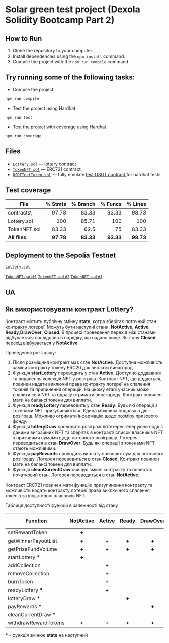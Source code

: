 # Solar green test project (Dexola Solidity Bootcamp Part 2)

## How to Run

1. Clone the repository to your computer.
2. Install dependencies using the `npm install` command.
3. Compile the project with the `npm run compile` command.

## Try running some of the following tasks:

- Compile the project

```shell
npm run compile
```

- Test the project using Hardhat

```shell
npm run test
```

- Test the project with coverage using Hardhat

```shell
npm run coverage
```

## Files

- [`Lottery.sol`](./contracts/Lottery.sol) &mdash; lottery contract
- [`TokenNFT.sol`](./contracts/TokenNFT.sol) &mdash; ERC721 contract.
- [`USDTTestToken.sol`](./contracts/USDTTestToken.sol) &mdash; fully emulate [test USDT contract ](https://sepolia.etherscan.io/address/0x1531bc5de10618c511349f8007c08966e45ce8ef#writeContract) for hardhat tests

## Test coverage

| File          |   % Stmts |  % Branch |   % Funcs |   % Lines |
| ------------- | --------: | --------: | --------: | --------: |
| contracts\    |     97.78 |     83.33 |     93.33 |     98.73 |
| Lottery.sol   |       100 |     85.71 |       100 |       100 |
| TokenNFT.sol  |     83.33 |      62.5 |        75 |     83.33 |
| **All files** | **97.78** | **83.33** | **93.33** | **98.73** |

## Deployment to the Sepolia Testnet

[`Lottery.sol`](https://sepolia.etherscan.io/address/0x26c31102e1c8856a112a85b16578d7b0700ce196)

[`TokenNFT.sol#1`](https://sepolia.etherscan.io/address/0x26c31102e1c8856a112a85b16578d7b0700ce196)
[`TokenNFT.sol#2`](https://sepolia.etherscan.io/address/0x26c31102e1c8856a112a85b16578d7b0700ce196)
[`TokenNFT.sol#3`](https://sepolia.etherscan.io/address/0x26c31102e1c8856a112a85b16578d7b0700ce196)

## UA

## Як використовувати контракт Lottery?

Контракт містить публічну змінну **state**, котра зберігає поточний стан контракту лотереї.
Можуть бути наступні стани: **NotActive**, **Active**, **Ready**,**DrawOver**, **Closed**.
В процесі проведення перехід між станами відбуваеться послідовно в порядку, що надано вище.
Зі стану **Closed** перехід відбувається у **NotActive**.

Проведення розіграшу:

1. Після розміщння контракт має стан **NotActive**. Доступна можливість заміни контракту токену ERC20 для виплати винагород.
2. Функція **startLottery** переводить у стан **Active**. Доступно додавання та видалення колекцій NFT у розіграш. Контракт NFT, що додається, повинен надати виключні права контракту лотереї на спалення токенів та припинення операцій. На цьому етапі учасник може спалити свій NFT та одразу отримати винагороду. Контракт повинен мати на балансі токени для виплати.
3. Функція **readyLottery** переводить у стан **Ready**. Будь які операції з токенами NFT призупиняються. Єдина можлива подальша дія - розіграш. Можливо отримати інформацію щодо розміру призового фонду.
4. Функція **lotteryDraw** проводить розіграж лотетереї генеруючи події з даними виграшних NFT та зберігає в контракті список власників NFT з призовими сумами щодо поточного розіграшу. Лотерея переводиться в стан **DrawOver**. Будь які операції з токенами NFT стають можливими.
5. Функція **payRewards** проводить виплату призових сум для поточного розіграшу. Лотерея переводиться в стан **Closed**. Контракт повинен мати на балансі токени для виплати.
6. Функція **cleanCurrentDraw** очищує змінні контракту та повертає початковий стан. Лотерея переводиться в стан **NotActive**.

Контракт ERC721 повинен мати функцію призупинення контракту та можливість надати контракту лотереї права виключного спалення токенів за ініціативою власників NFT.

Таблиця доступності функцій в залежності від стану

| Function                | NotActive | Active | Ready  | DrawOver | Closed | Admin only |
| ----------------------- | :-------: | :----: | :----: | :------: | :----: | :--------: |
| setRewardToken          |  **\+**   |        |        |          |        |   **\+**   |
| getWinnerPayoutList     |  **\+**   | **\+** | **\+** |  **\+**  | **\+** |            |
| getPrizeFundVolume      |  **\+**   | **\+** | **\+** |  **\+**  | **\+** |            |
| startLottery **\***     |  **\+**   |        |        |          |        |   **\+**   |
| addCollection           |           | **\+** |        |          |        |   **\+**   |
| removeCollection        |           | **\+** |        |          |        |   **\+**   |
| burnToken               |           | **\+** |        |          |        |            |
| readyLottery **\***     |           | **\+** |        |          |        |   **\+**   |
| lotteryDraw **\***      |           |        | **\+** |          |        |   **\+**   |
| payRewards **\***       |           |        |        |  **\+**  |        |   **\+**   |
| cleanCurrentDraw **\*** |           |        |        |          | **\+** |   **\+**   |
| withdrawRewardTokens    |  **\+**   | **\+** | **\+** |  **\+**  | **\+** |   **\+**   |

**\*** - функція змінює **state** на наступний
